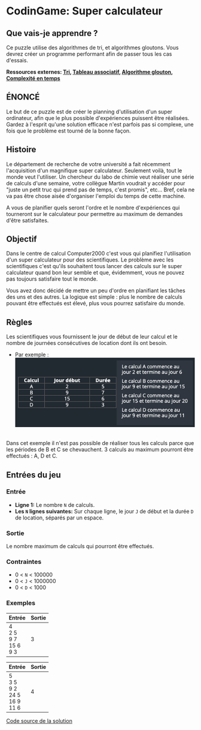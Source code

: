 # CodinGame: Super calculateur

## Que vais-je apprendre ?

Ce puzzle utilise des algorithmes de tri, et algorithmes gloutons. Vous devrez créer un programme performant afin de passer tous les cas d'essais.

**Ressources externes: [Tri](https://fr.wikipedia.org/wiki/Algorithme_de_tri), [Tableau associatif](https://fr.wikipedia.org/wiki/Tableau_associatif), [Algorithme glouton](https://fr.wikipedia.org/wiki/Algorithme_glouton), [Complexité en temps](https://fr.wikipedia.org/wiki/Complexit%C3%A9_en_temps)**

## ÉNONCÉ

Le but de ce puzzle est de créer le planning d'utilisation d'un super ordinateur, afin que le plus possible d'expériences puissent être réalisées. Gardez à l'esprit qu'une solution efficace n'est parfois pas si complexe, une fois que le problème est tourné de la bonne façon.

## Histoire

Le département de recherche de votre université a fait récemment l'acquisition d'un magnifique super calculateur. Seulement voilà, tout le monde veut l'utiliser. Un chercheur du labo de chimie veut réaliser une série de calculs d'une semaine, votre collègue Martin voudrait y accéder pour "juste un petit truc qui prend pas de temps, c'est promis", etc... Bref, cela ne va pas être chose aisée d'organiser l'emploi du temps de cette machine.

A vous de planifier quels seront l'ordre et le nombre d'expériences qui tourneront sur le calculateur pour permettre au maximum de demandes d'être satisfaites.

## Objectif

Dans le centre de calcul Computer2000 c'est vous qui planifiez l'utilisation d'un super calculateur pour des scientifiques. Le problème avec les scientifiques c'est qu'ils souhaitent tous lancer des calculs sur le super calculateur quand bon leur semble et que, évidemment, vous ne pouvez pas toujours satisfaire tout le monde.

​Vous avez donc décidé de mettre un peu d'ordre en planifiant les tâches des uns et des autres. La logique est simple : plus le nombre de calculs pouvant être effectués est élevé, plus vous pourrez satisfaire du monde.

## Règles

Les scientifiques vous fournissent le jour de début de leur calcul et le nombre de journées consécutives de location dont ils ont besoin.

- Par exemple :
![Super Computer Rules](superComputerRules.png)
<br>
Dans cet exemple il n'est pas possible de réaliser tous les calculs parce que les périodes de B et C se chevauchent. 3 calculs au maximum pourront être effectués : A, D et C.

## Entrées du jeu

### Entrée

- **Ligne 1:** Le nombre `N` de calculs.
- **Les `N` lignes suivantes:** Sur chaque ligne, le jour `J` de début et la durée `D` de location, séparés par un espace.

### Sortie
Le nombre maximum de calculs qui pourront être effectués.

### Contraintes
- 0 < `N` < 100000
- 0 < `J` < 1000000
- 0 < `D` < 1000

### Exemples

Entrée | Sortie
------------ | -------------
4<br>2 5<br>9 7<br>15 6<br>9 3 | 3

Entrée | Sortie
------------ | -------------
5<br>3 5<br>9 2<br>24 5<br>16 9<br>11 6 | 4

[Code source de la solution](https://github.com/Kous92/CodinGame-Swift-FR-/tree/main/Puzzles%20classiques/Difficile/Super%20calculateur/superCalculateur.swift)